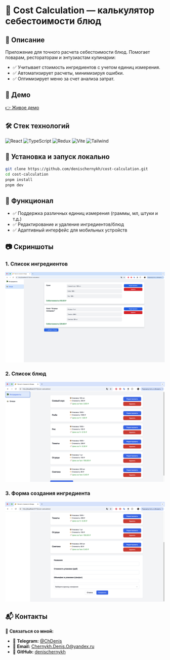 # 🍳 Cost Calculation — калькулятор себестоимости блюд

## 📌 Описание

Приложение для точного расчета себестоимости блюд. Помогает поварам, рестораторам и энтузиастам кулинарии:
- ✅ Учитывает стоимость ингредиентов с учетом единиц измерения.
- ✅ Автоматизирует расчеты, минимизируя ошибки.
- ✅ Оптимизирует меню за счет анализа затрат.

## 🔗 Демо

[👉 Живое демо](https://denischernykh.github.io/cost-calculation/)

## 🛠️ Стек технологий

![React](https://img.shields.io/badge/React-18-blue)
![TypeScript](https://img.shields.io/badge/TypeScript-5.0%2B-blue)
![Redux](https://img.shields.io/badge/Redux-Toolkit-purple)
![Vite](https://img.shields.io/badge/Vite-6.0%2B-orange)
![Tailwind](https://img.shields.io/badge/Tailwind-3.3%2B-blueviolet)

## 📂 Установка и запуск локально

```sh
git clone https://github.com/denischernykh/cost-calculation.git
cd cost-calculation
pnpm install
pnpm dev
```

## 🎯 Функционал

- ✅ Поддержка различных единиц измерения (граммы, мл, штуки и т.д.)
- ✅ Редактирование и удаление ингредиентов/блюд
- ✅ Адаптивный интерфейс для мобильных устройств

## 📷 Скриншоты

### 1. Список ингредиентов

![Список ингредиентов](https://raw.githubusercontent.com/denischernykh/cost-calculation/main/docs/screenshots/1.png)

### 2. Список блюд

![Список блюд](https://raw.githubusercontent.com/denischernykh/cost-calculation/main/docs/screenshots/2.png)

### 3. Форма создания ингредиента

![Форма создания](https://raw.githubusercontent.com/denischernykh/cost-calculation/main/docs/screenshots/3.png)

## 📬 Контакты

📩 **Связаться со мной:**

- 🔹 **Telegram:** [@ChDenis](https://t.me/ChDenis)
- 🔹 **Email:** [Chernykh.Denis.O@yandex.ru](mailto:Chernykh.Denis.O@yandex.ru)
- 🔹 **GitHub:** [denischernykh](https://github.com/denischernykh)

